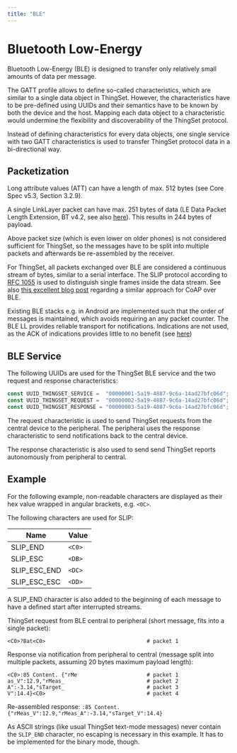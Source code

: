 ```yaml
---
title: "BLE"
---
```


# Bluetooth Low-Energy

Bluetooth Low-Energy (BLE) is designed to transfer only relatively small amounts of data per message.

The GATT profile allows to define so-called characteristics, which are similar to a single data object in ThingSet. However, the characteristics have to be pre-defined using UUIDs and their semantics have to be known by both the device and the host. Mapping each data object to a characteristic would undermine the flexibility and discoverability of the ThingSet protocol.

Instead of defining characteristics for every data objects, one single service with two GATT characteristics is used to transfer ThingSet protocol data in a bi-directional way.

## Packetization

Long attribute values (ATT) can have a length of max. 512 bytes (see Core Spec v5.3, Section 3.2.9).

A single LinkLayer packet can have max. 251 bytes of data (LE Data Packet Length Extension, BT v4.2, see also [here](https://punchthrough.com/maximizing-ble-throughput-part-3-data-length-extension-dle-2/)). This results in 244 bytes of payload.

Above packet size (which is even lower on older phones) is not considered sufficient for ThingSet, so the messages have to be split into multiple packets and afterwards be re-assembled by the receiver.

For ThingSet, all packets exchanged over BLE are considered a continuous stream of bytes, similar to a serial interface. The SLIP protocol according to [RFC 1055](https://datatracker.ietf.org/doc/html/rfc1055) is used to distinguish single frames inside the data stream. See also [this excellent blog post](https://www.maibornwolff.de/en/blog/talk-coap-me-iot-over-bluetooth-low-energy) regarding a similar approach for CoAP over BLE.

Existing BLE stacks e.g. in Android are implemented such that the order of messages is maintained, which avoids requiring an any packet counter. The BLE LL provides reliable transport for notifications. Indications are not used, as the ACK of indications provides little to no benefit (see [here](https://stackoverflow.com/questions/36075763/ble-indications))

## BLE Service

The following UUIDs are used for the ThingSet BLE service and the two request and response characteristics:

```javascript
const UUID_THINGSET_SERVICE =  "00000001-5a19-4887-9c6a-14ad27bfc06d";
const UUID_THINGSET_REQUEST =  "00000002-5a19-4887-9c6a-14ad27bfc06d";
const UUID_THINGSET_RESPONSE = "00000003-5a19-4887-9c6a-14ad27bfc06d";
```

The request characteristic is used to send ThingSet requests from the central device to the peripheral. The peripheral uses the response characteristic to send notifications back to the central device.

The response characteristic is also used to send send ThingSet reports autonomously from peripheral to central.

## Example

For the following example, non-readable characters are displayed as their hex value wrapped in angular brackets, e.g. `<0C>`.

The following characters are used for SLIP:

| Name          | Value  |
|---------------|--------|
| SLIP_END      | `<C0>` |
| SLIP_ESC      | `<DB>` |
| SLIP_ESC_END  | `<DC>` |
| SLIP_ESC_ESC  | `<DD>` |

A SLIP_END character is also added to the beginning of each message to have a defined start after interrupted streams.

ThingSet request from BLE central to peripheral (short message, fits into a single packet):

    <C0>?Bat<C0>                                # packet 1

Response via notification from peripheral to central (message split into multiple packets, assuming 20 bytes maximum payload length):

    <C0>:85 Content. {"rMe                      # packet 1
    as_V":12.9,"rMeas_                          # packet 2
    A":-3.14,"sTarget_                          # packet 3
    V":14.4}<C0>                                # packet 4

Re-assembled response: `:85 Content. {"rMeas_V":12.9,"rMeas_A":-3.14,"sTarget_V":14.4}`

As ASCII strings (like usual ThingSet text-mode messages) never contain the `SLIP_END` character, no escaping is necessary in this example. It has to be implemented for the binary mode, though.

